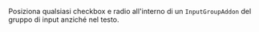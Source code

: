Posiziona qualsiasi checkbox e radio all'interno di un `InputGroupAddon` del gruppo di input anziché nel testo.


